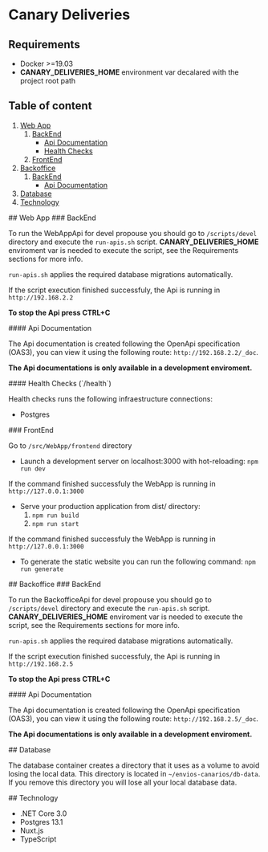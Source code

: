 # Canary Deliveries

## Requirements

- Docker >=19.03
- **CANARY_DELIVERIES_HOME** environment var decalared with the project root path

## Table of content

1. [Web App](#webapp)
   1. [BackEnd](#webapp-backend)
      * [Api Documentation](#webapp-backend-api-docu)
      * [Health Checks](#webapp-backend-health)
   2. [FrontEnd](#webapp-frontend)   
2. [Backoffice](#backoffice)
   1. [BackEnd](#backoffice-backend)
       * [Api Documentation](#backoffice-backend-api-docu)
3. [Database](#database)
4. [Technology](#technology)

<a name="webapp"/>
## Web App

<a name="webapp-backend"/>
### BackEnd

To run the WebAppApi for devel propouse you should go to `/scripts/devel` directory and execute the `run-apis.sh` script. **CANARY_DELIVERIES_HOME** enviroment var is needed to execute the script, see the Requirements sections for more info.

`run-apis.sh` applies the required database migrations automatically.

If the script execution finished successfuly, the Api is running in `http://192.168.2.2`

**To stop the Api press CTRL+C**

<a name="webapp-backend-api-docu"/>
#### Api Documentation

The Api documentation is created following the OpenApi specification (OAS3), you can view it using the following route: `http://192.168.2.2/_doc`.

**The Api documentations is only available in a development enviroment.**

<a name="webapp-backend-health"/>
#### Health Checks (`/health`)

Health checks runs the following infraestructure connections:
* Postgres

<a name="webapp-frontend"/>
### FrontEnd

Go to `/src/WebApp/frontend` directory

- Launch a development server on localhost:3000 with hot-reloading:
`npm run dev`

If the command finished successfuly the WebApp is running in `http://127.0.0.1:3000`

- Serve your production application from dist/ directory:
    1. `npm run build`
    2. `npm run start`

If the command finished successfuly the WebApp is running in `http://127.0.0.1:3000`

- To generate the static website you can run the following command:
`npm run generate`

<a name="backoffice"/>
## Backoffice

<a name="backoffice-backend"/>
### BackEnd

To run the BackofficeApi for devel propouse you should go to `/scripts/devel` directory and execute the `run-apis.sh` script. **CANARY_DELIVERIES_HOME** enviroment var is needed to execute the script, see the Requirements sections for more info.

`run-apis.sh` applies the required database migrations automatically.

If the script execution finished successfuly, the Api is running in `http://192.168.2.5`

**To stop the Api press CTRL+C**

<a name="backoffice-backend-api-docu"/>
#### Api Documentation

The Api documentation is created following the OpenApi specification (OAS3), you can view it using the following route: `http://192.168.2.5/_doc`.

**The Api documentations is only available in a development enviroment.**

<a name="database"/>
## Database

The database container creates a directory that it uses as a volume to avoid losing the local data. This directory is located in `~/envios-canarios/db-data`.
If you remove this directory you will lose all your local database data.

<a name="technology"/>
## Technology

* .NET Core 3.0
* Postgres 13.1
* Nuxt.js
* TypeScript
